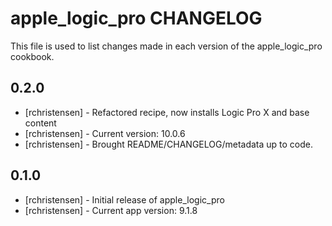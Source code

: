 apple_logic_pro CHANGELOG
=========================

This file is used to list changes made in each version of the apple_logic_pro cookbook.

0.2.0
-----
- [rchristensen] - Refactored recipe, now installs Logic Pro X and base content
- [rchristensen] - Current version: 10.0.6
- [rchristensen] - Brought README/CHANGELOG/metadata up to code.

0.1.0
-----
- [rchristensen] - Initial release of apple_logic_pro
- [rchristensen] - Current app version: 9.1.8